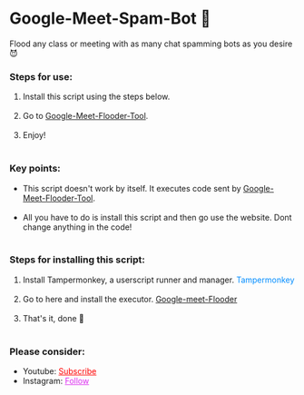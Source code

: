 # Google-Meet-Spam-Bot 🤖
Flood any class or meeting with as many chat spamming bots as you desire 😈

<h3>Steps for use: </h3>
<ol style="margin-bottom:10px;">
  <li>Install this script using the steps below.</li><br>
  <li>Go to <a href="https://gsrhackz.github.io/Google-Meet-Flooder-Tool/">Google-Meet-Flooder-Tool</a>.</li><br>
  <li>Enjoy!</li><br>
</ol>


<h3>Key points:</h3>
<ul style="margin-bottom:10px;">
  <li>This script doesn't work by itself. It executes code sent by <a href="https://gsrhackz.github.io/Google-Meet-Flooder-Tool/">Google-Meet-Flooder-Tool</a>.</li><br>
  <li>All you have to do is install this script and then go use the website. Dont change anything in the code!</li><br>
</ul>

<h3>Steps for installing this script: </h3>
<ol style="margin-bottom:10px;">
<li>Install Tampermonkey, a userscript runner and manager. <a target="_Blank"
        href="https://chrome.google.com/webstore/detail/tampermonkey/dhdgffkkebhmkfjojejmpbldmpobfkfo?hl=en"
        style="text-decoration: none;color: rgb(0, 140, 255)">Tampermonkey</a> </li><br>
  <li>Go to here and install the executor. <a href="https://greasyfork.org/en/scripts/421865-google-meet-spam-bot">Google-meet-Flooder</a></li><br>
<li>That's it, done 🙌</li><br>
</ol>

<h3>Please consider:</h3>
<ul>
<li>Youtube:  <a style="color:red;" target="_Blank" href="https://www.youtube.com/channel/UCinBnZ2BKAbCKA1w9lmFd0w">Subscribe</a></li>
<li>Instagram:  <a style="color:#dc2ef0;" target="_Blank" href="https://www.instagram.com/nyc.geahad.codes/">Follow</a></li>
</ul>
